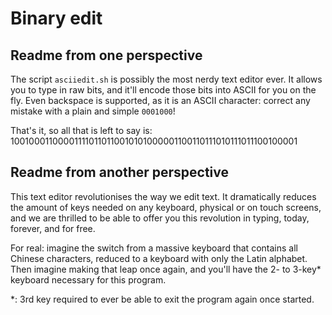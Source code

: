 # Binary edit

## Readme from one perspective
The script `asciiedit.sh` is possibly the most nerdy text editor ever. It allows you to type in raw bits, and it'll encode those bits into ASCII for you on the fly. Even backspace is supported, as it is an ASCII character: correct any mistake with a plain and simple `0001000`!

That's it, so all that is left to say is:
100100011000011110110110010101000001100110111010111011100100001

## Readme from another perspective
This text editor revolutionises the way we edit text. It dramatically reduces the amount of keys needed on any keyboard, physical or on touch screens, and we are thrilled to be able to offer you this revolution in typing, today, forever, and for free.

For real: imagine the switch from a massive keyboard that contains all Chinese characters, reduced to a keyboard with only the Latin alphabet. Then imagine making that leap once again, and you'll have the 2- to 3-key\* keyboard necessary for this program.

\*: 3rd key required to ever be able to exit the program again once started.
